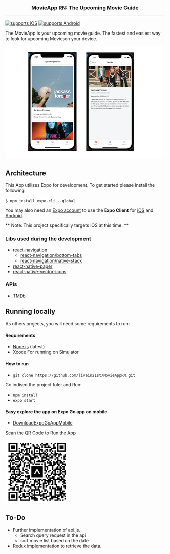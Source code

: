 <p align="center">
  <h3 align="center">MovieApp RN: The Upcoming Movie Guide</h3>
</p>

---

[![supports iOS](https://img.shields.io/badge/iOS-4630EB.svg?style=flat-square&logo=APPLE&labelColor=999999&logoColor=fff)](https://expo.io/@murillo94/cine-the-movie-guide)
[![supports Android](https://img.shields.io/badge/Android-4630EB.svg?style=flat-square&logo=ANDROID&labelColor=A4C639&logoColor=fff)](https://expo.io/@murillo94/cine-the-movie-guide)

The MovieApp is your upcoming movie guide. The fastest and easiest way to look for upcoming Movieson your device.

![The MovieApp](./assets/demo.png)

## Architecture

This App utilizes Expo for development. To get started please install the following:

`$ npm install expo-cli --global`

You may also need an [Expo account](https://expo.io/signup) to use the **Expo Client** for [iOS](https://apps.apple.com/app/apple-store/id982107779) and [Android](https://play.google.com/store/apps/details?id=host.exp.exponent&referrer=www).

** Note: This project specifically targets iOS at this time. **

### Libs used during the development

- [react-navigation](https://github.com/react-navigation/react-navigation)
  - [react-navigation/bottom-tabs](https://reactnavigation.org/docs/tab-based-navigation)
  - [react-navigation/native-stack](https://reactnavigation.org/docs/hello-react-navigation)
- [react-native-paper](https://callstack.github.io/react-native-paper/index.html)
- [react-native-vector-icons](https://oblador.github.io/react-native-vector-icons)

### APIs

- [TMDb](https://developers.themoviedb.org/3/movies/get-upcoming)

## Running locally

As others projects, you will need some requirements to run:

#### Requirements

- [Node.js](https://nodejs.org/) (latest)
- Xcode For running on Simulator

#### How to run

- `git clone https://github.com/livein21st/MovieAppRN.git`

Go indised the project foler and Run:

- `npm install`
- `expo start`

#### Easy explore the app on Expo Go app on mobile

- [DownloadExpoGoAppMobile](https://expo.dev/client)

Scan the QR Code to Run the App

<img src="./assets/appQR.png" width="200">

## To-Do

- Further implementation of api.js.
  - Search query request in the api
  - sort movie list based on the date
- Redux implementation to retrieve the data.
